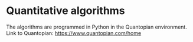 # Quantitative algorithms
The algorithms are programmed in Python in the Quantopian environment.
Link to Quantopian: https://www.quantopian.com/home
